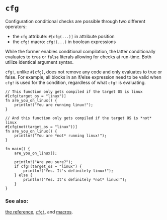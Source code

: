# `cfg`

Configuration conditional checks are possible through two different operators:

* the `cfg` attribute: `#[cfg(...)]` in attribute position
* the `cfg!` macro: `cfg!(...)` in boolean expressions

While the former enables conditional compilation, the latter conditionally evaluates to `true` or `false` literals allowing for checks at run-time. Both utilize identical argument syntax.

`cfg!`, unlike `#[cfg]`, does not remove any code and only evaluates to true or false. For example, all blocks in an if/else expression need to be valid when `cfg!` is used for the condition, regardless of what `cfg!` is evaluating.

```rust,editable
// This function only gets compiled if the target OS is linux
#[cfg(target_os = "linux")]
fn are_you_on_linux() {
    println!("You are running linux!");
}

// And this function only gets compiled if the target OS is *not* linux
#[cfg(not(target_os = "linux"))]
fn are_you_on_linux() {
    println!("You are *not* running linux!");
}

fn main() {
    are_you_on_linux();

    println!("Are you sure?");
    if cfg!(target_os = "linux") {
        println!("Yes. It's definitely linux!");
    } else {
        println!("Yes. It's definitely *not* linux!");
    }
}
```

### See also:

[the reference][ref], [`cfg!`][cfg], and [macros][macros].

[cfg]: https://doc.rust-lang.org/std/macro.cfg!.html
[macros]: ../macros.md
[ref]: https://doc.rust-lang.org/reference/attributes.html#conditional-compilation
